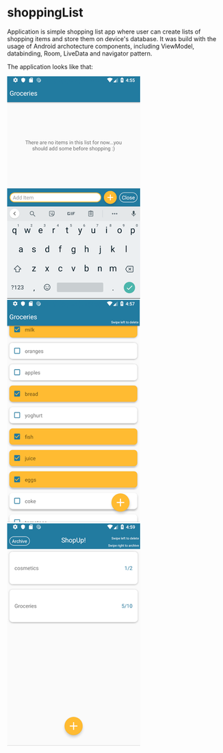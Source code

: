 # shoppingList
Application is simple shopping list app where user can create lists of shopping items and store them on device's database. It was build with the usage of Android archotecture components, including ViewModel, databinding, Room, LiveData and navigator pattern. 

The application looks like that:

![](image/shopup1.PNG)![](image/shopup2.PNG)![](image/shopup3.PNG)


